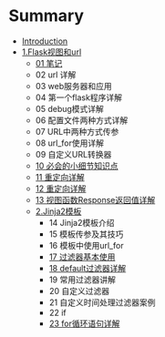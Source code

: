 # Summary

* [Introduction](README.md)
* [1.Flask视图和url](chapter1.md)
  * [01 笔记](chapter1/01bi-ji.md)
  * 02 url 详解
  * 03 web服务器和应用
  * 04 第一个flask程序详解
  * 05 debug模式详解
  * 06 配置文件两种方式详解
  * 07 URL中两种方式传参
  * 08 url\_for使用详解
  * 09 自定义URL转换器
  * [10 必会的小细节知识点](chapter1/10-bi-hui-de-xiao-xi-jie-zhi-shi-dian.md)
  * [11 重定向详解](chapter1/11-zhong-ding-xiang-xiang-jie.md)
  * [12 重定向详解](chapter1/12-zhong-ding-xiang-xiang-jie.md)
  * [13 视图函数Response返回值详解](chapter1/13-shi-tu-hanshu-response-fan-hui-zhi-xiang-jie.md)
  * [2.Jinja2模板](2jinja2mo-ban.md)
    * 14 Jinja2模板介绍
    * 15 模板传参及其技巧
    * 16 模板中使用url\_for
    * [17 过滤器基本使用](chapter1/17-guo-lv-qi-ji-ben-shi-yong.md)
    * [18 default过滤器详解](chapter1/18-defaultguo-lv-qi-xiang-jie.md)
    * 19 常用过滤器讲解
    * 20 自定义过滤器
    * 21 自定义时间处理过滤器案例
    * 22 if
    * [23 for循环语句详解](chapter1/23-forxun-huan-yu-ju-xiang-jie.md)

